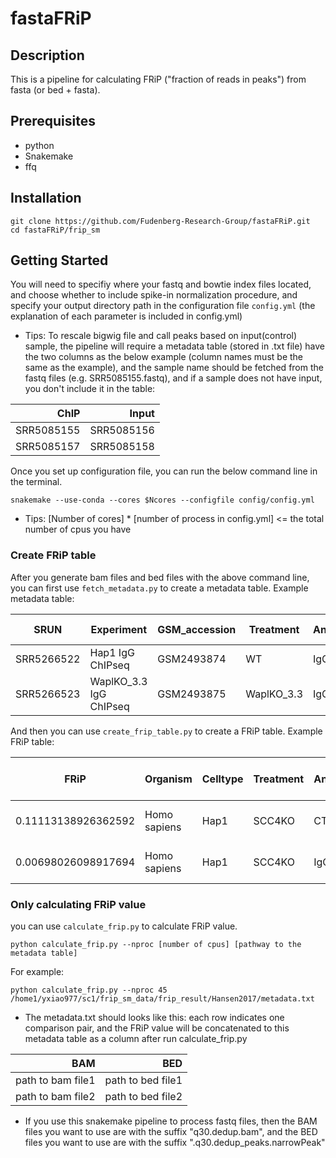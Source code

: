 # fastaFRiP

## Description
This is a pipeline for calculating FRiP ("fraction of reads in peaks") from fasta (or bed + fasta).

## Prerequisites
- python
- Snakemake
- ffq

## Installation
```
git clone https://github.com/Fudenberg-Research-Group/fastaFRiP.git
cd fastaFRiP/frip_sm
```
## Getting Started

You will need to specifiy where your fastq and bowtie index files located, and choose whether to include spike-in normalization procedure, and specify your output directory path in the configuration file `config.yml` (the explanation of each parameter is included in config.yml)

* Tips: To rescale bigwig file and call peaks based on input(control) sample, the pipeline will require a metadata table (stored in .txt file) have the two columns as the below example (column names must be the same as the example), and the sample name should be fetched from the fastq files (e.g. SRR5085155.fastq), and if a sample does not have input, you don't include it in the table:

<center>

|        ChIP|       Input|
|-----------:|-----------:|
| SRR5085155 | SRR5085156 |
| SRR5085157 | SRR5085158 |
</center>

Once you set up configuration file, you can run the below command line in the terminal.

```
snakemake --use-conda --cores $Ncores --configfile config/config.yml
```
* Tips: [Number of cores] * [number of process in config.yml] <= the total number of cpus you have

### Create FRiP table
After you generate bam files and bed files with the above command line, you can first use `fetch_metadata.py` to create a metadata table. Example metadata table:
<center>

| SRUN       | Experiment                | GSM_accession | Treatment  | Antibody | Celltype | Organism    | Peak BED | author_year   | GEO       |
|------------|---------------------------|---------------|------------|----------|----------|-------------|----------|---------------|-----------|
| SRR5266522 | Hap1 IgG ChIPseq          | GSM2493874    | WT         | IgG      | Hap1     | Homo sapiens| CTCF     | Haarhuis_2017 | GSE90994  |
| SRR5266523 | WaplKO_3.3 IgG ChIPseq    | GSM2493875    | WaplKO_3.3 | IgG      | Hap1     | Homo sapiens| CTCF     | Haarhuis_2017 | GSE90994  |
</center>

And then you can use `create_frip_table.py` to create a FRiP table. Example FRiP table:
<center>

| FRiP              | Organism      | Celltype | Treatment | Antibody | Peak BED | author_year   | SRUN       | peaks-SRA   | GEO       | Experiment              | FRiP enrichment | #Peaks | Total #basepairs in peaks | Total #reads |
|-------------------|---------------|----------|-----------|----------|----------|---------------|------------|-------------|-----------|-------------------------|-----------------|--------|----------------------------|--------------|
| 0.11113138926362592 | Homo sapiens | Hap1     | SCC4KO    | CTCF     | CTCF     | Haarhuis_2017 | SRR5266528 | SRR5266528  | GSE90994  | SCC4KO CTCF ChIPseq     | 27.17470160067354 | 37415  | 12677501                   | 19977713     |
| 0.00698026098917694 | Homo sapiens | Hap1     | SCC4KO    | IgG      | CTCF     | Haarhuis_2017 | SRR5266524 | SRR5266528  | GSE90994  | SCC4KO IgG ChIPseq      | 1.7068670762832925 | 37415  | 12677501                   | 14485275     |
</center>

### Only calculating FRiP value
you can use `calculate_frip.py` to calculate FRiP value.
```
python calculate_frip.py --nproc [number of cpus] [pathway to the metadata table]
```
For example:
```
python calculate_frip.py --nproc 45 /home1/yxiao977/sc1/frip_sm_data/frip_result/Hansen2017/metadata.txt
```
* The metadata.txt should looks like this: each row indicates one comparison pair, and the FRiP value will be concatenated to this metadata table as a column after run calculate_frip.py

<center>

|                BAM|                BED|
|------------------:|------------------:|
| path to bam file1 | path to bed file1 |
| path to bam file2 | path to bed file2 |

</center>

* If you use this snakemake pipeline to process fastq files, then the BAM files you want to use are with the suffix "q30.dedup.bam", and the BED files you want to use are with the suffix ".q30.dedup_peaks.narrowPeak"

       